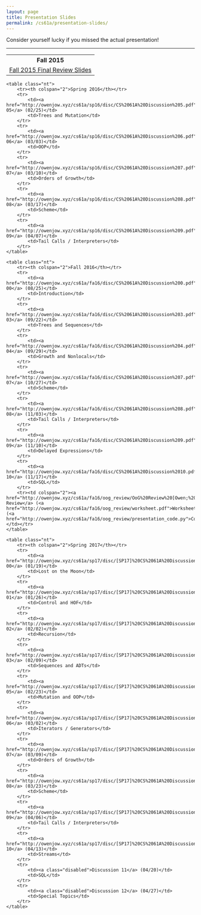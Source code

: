 ```yaml
---
layout: page
title: Presentation Slides
permalink: /cs61a/presentation-slides/
---
```


<p>
    Consider yourself lucky if you missed the actual presentation!
</p>

<hr class="overarching" />

<div>
    <table class="nt">
        <tr><th>Fall 2015</th></tr>
        <tr>
            <td><a href="https://docs.google.com/presentation/d/1bILyUkV2OkMIQ6GNKsc56_4-rNZ1TVw0M_bGELtM-3E/edit?usp=sharing">Fall 2015 Final Review Slides</a></td>
        </tr>
    </table>
    
    <table class="nt">
        <tr><th colspan="2">Spring 2016</th></tr>
        <tr>
            <td><a href="http://owenjow.xyz/cs61a/sp16/disc/CS%2061A%20Discussion%205.pdf">Discussion 05</a> (02/25)</td>
            <td>Trees and Mutation</td>
        </tr>
        <tr>
            <td><a href="http://owenjow.xyz/cs61a/sp16/disc/CS%2061A%20Discussion%206.pdf">Discussion 06</a> (03/03)</td>
            <td>OOP</td>
        </tr>
        <tr>
            <td><a href="http://owenjow.xyz/cs61a/sp16/disc/CS%2061A%20Discussion%207.pdf">Discussion 07</a> (03/10)</td>
            <td>Orders of Growth</td>
        </tr>
        <tr>
            <td><a href="http://owenjow.xyz/cs61a/sp16/disc/CS%2061A%20Discussion%208.pdf">Discussion 08</a> (03/17)</td>
            <td>Scheme</td>
        </tr>
        <tr>
            <td><a href="http://owenjow.xyz/cs61a/sp16/disc/CS%2061A%20Discussion%209.pdf">Discussion 09</a> (04/07)</td>
            <td>Tail Calls / Interpreters</td>
        </tr>
    </table>
    
    <table class="nt">
        <tr><th colspan="2">Fall 2016</th></tr>
        <tr>
            <td><a href="http://owenjow.xyz/cs61a/fa16/disc/CS%2061A%20Discussion%200.pdf">Discussion 00</a> (08/25)</td>
            <td>Introduction</td>
        </tr>
        <tr>
            <td><a href="http://owenjow.xyz/cs61a/fa16/disc/CS%2061A%20Discussion%203.pdf">Discussion 03</a> (09/22)</td>
            <td>Trees and Sequences</td>
        </tr>
        <tr>
            <td><a href="http://owenjow.xyz/cs61a/fa16/disc/CS%2061A%20Discussion%204.pdf">Discussion 04</a> (09/29)</td>
            <td>Growth and Nonlocals</td>
        </tr>
        <tr>
            <td><a href="http://owenjow.xyz/cs61a/fa16/disc/CS%2061A%20Discussion%207.pdf">Discussion 07</a> (10/27)</td>
            <td>Scheme</td>
        </tr>
        <tr>
            <td><a href="http://owenjow.xyz/cs61a/fa16/disc/CS%2061A%20Discussion%208.pdf">Discussion 08</a> (11/03)</td>
            <td>Tail Calls / Interpreters</td>
        </tr>
        <tr>
            <td><a href="http://owenjow.xyz/cs61a/fa16/disc/CS%2061A%20Discussion%209.pdf">Discussion 09</a> (11/10)</td>
            <td>Delayed Expressions</td>
        </tr>
        <tr>
            <td><a href="http://owenjow.xyz/cs61a/fa16/disc/CS%2061A%20Discussion%2010.pdf">Discussion 10</a> (11/17)</td>
            <td>SQL</td>
        </tr>
        <tr><td colspan="2"><a href="http://owenjow.xyz/cs61a/fa16/oog_review/OoG%20Review%20[Owen;%20Fall%202016].pdf">OoG Review</a> (<a href="http://owenjow.xyz/cs61a/fa16/oog_review/worksheet.pdf">Worksheet</a>) (<a href="http://owenjow.xyz/cs61a/fa16/oog_review/presentation_code.py">Code</a>)</td></tr>
    </table>

    <table class="nt">
        <tr><th colspan="2">Spring 2017</th></tr>
        <tr>
            <td><a href="http://owenjow.xyz/cs61a/sp17/disc/[SP17]%20CS%2061A%20Discussion%200.pdf">Discussion 00</a> (01/19)</td>
            <td>Lost on the Moon</td>
        </tr>
        <tr>
            <td><a href="http://owenjow.xyz/cs61a/sp17/disc/[SP17]%20CS%2061A%20Discussion%201.pdf">Discussion 01</a> (01/26)</td>
            <td>Control and HOF</td>
        </tr>
        <tr>
            <td><a href="http://owenjow.xyz/cs61a/sp17/disc/[SP17]%20CS%2061A%20Discussion%202.pdf">Discussion 02</a> (02/02)</td>
            <td>Recursion</td>
        </tr>
        <tr>
            <td><a href="http://owenjow.xyz/cs61a/sp17/disc/[SP17]%20CS%2061A%20Discussion%203.pdf">Discussion 03</a> (02/09)</td>
            <td>Sequences and ADTs</td>
        </tr>
        <tr>
            <td><a href="http://owenjow.xyz/cs61a/sp17/disc/[SP17]%20CS%2061A%20Discussion%205.pdf">Discussion 05</a> (02/23)</td>
            <td>Mutation and OOP</td>
        </tr>
        <tr>
            <td><a href="http://owenjow.xyz/cs61a/sp17/disc/[SP17]%20CS%2061A%20Discussion%206.pdf">Discussion 06</a> (03/02)</td>
            <td>Iterators / Generators</td>
        </tr>
        <tr>
            <td><a href="http://owenjow.xyz/cs61a/sp17/disc/[SP17]%20CS%2061A%20Discussion%207.pdf">Discussion 07</a> (03/09)</td>
            <td>Orders of Growth</td>
        </tr>
        <tr>
            <td><a href="http://owenjow.xyz/cs61a/sp17/disc/[SP17]%20CS%2061A%20Discussion%208.pdf">Discussion 08</a> (03/23)</td>
            <td>Scheme</td>
        </tr>
        <tr>
            <td><a href="http://owenjow.xyz/cs61a/sp17/disc/[SP17]%20CS%2061A%20Discussion%209.pdf">Discussion 09</a> (04/06)</td>
            <td>Tail Calls / Interpreters</td>
        </tr>
        <tr>
            <td><a href="http://owenjow.xyz/cs61a/sp17/disc/[SP17]%20CS%2061A%20Discussion%2010.pdf">Discussion 10</a> (04/13)</td>
            <td>Streams</td>
        </tr>
        <tr>
            <td><a class="disabled">Discussion 11</a> (04/20)</td>
            <td>SQL</td>
        </tr>
        <tr>
            <td><a class="disabled">Discussion 12</a> (04/27)</td>
            <td>Special Topics</td>
        </tr>
    </table>
</div>
